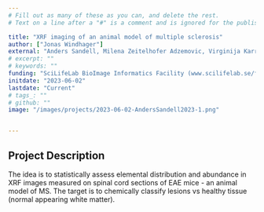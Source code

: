 ```yaml
---
# Fill out as many of these as you can, and delete the rest.
# Text on a line after a "#" is a comment and is ignored for the published page.

title: "XRF imaging of an animal model of multiple sclerosis"
author: ["Jonas Windhager"]
external: "Anders Sandell, Milena Zeitelhofer Adzemovic, Virginija Karrenbauer"
# excerpt: ""
# keywords: ""
funding: "SciLifeLab BioImage Informatics Facility (www.scilifelab.se/facilities/bioimage-informatics)"
initdate: "2023-06-02"
lastdate: "Current"
# tags_: ""
# github: ""
image: "/images/projects/2023-06-02-AndersSandell2023-1.png"


---
```


## Project Description
The idea is to statistically assess elemental distribution and abundance in XRF images measured on spinal cord sections of EAE mice - an animal model of MS. The target is to chemically classify lesions vs healthy tissue (normal appearing white matter).
